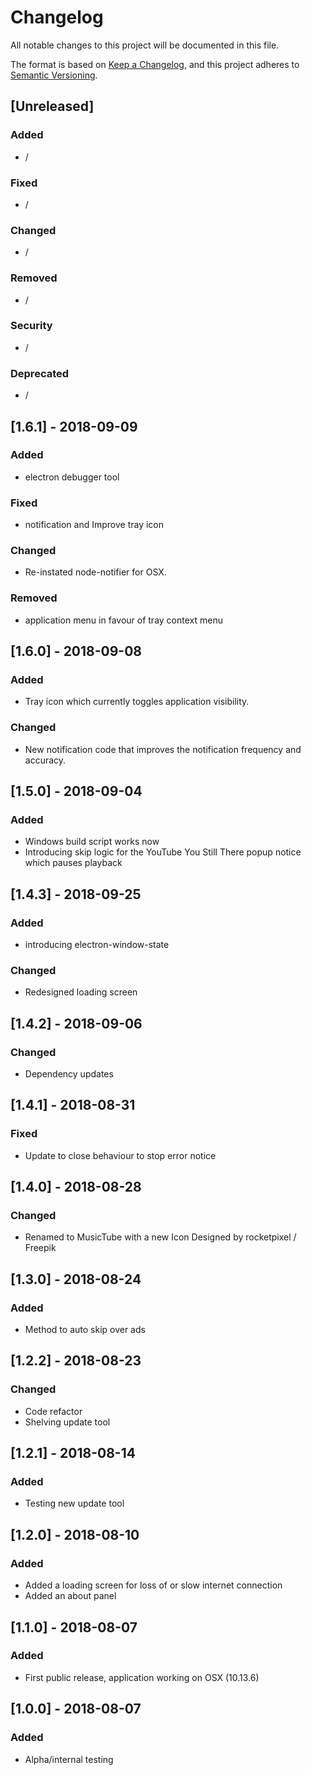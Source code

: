 # Changelog
All notable changes to this project will be documented in this file.

The format is based on [Keep a Changelog](https://keepachangelog.com/en/1.0.0/),
and this project adheres to [Semantic Versioning](https://semver.org/spec/v2.0.0.html).

## [Unreleased]

### Added
- /

### Fixed
- /

### Changed
- /

### Removed
- /

### Security
- /

### Deprecated
- /

## [1.6.1] - 2018-09-09
### Added
- electron debugger tool
### Fixed
- notification and Improve tray icon
### Changed
- Re-instated node-notifier for OSX.
### Removed
- application menu in favour of tray context menu

## [1.6.0] - 2018-09-08
### Added
- Tray icon which currently toggles application visibility.
### Changed
- New notification code that improves the notification frequency and accuracy.

## [1.5.0] - 2018-09-04
### Added
- Windows build script works now
- Introducing skip logic for the YouTube You Still There popup notice which pauses playback

## [1.4.3] - 2018-09-25
### Added
- introducing electron-window-state

### Changed
- Redesigned loading screen

## [1.4.2] - 2018-09-06
### Changed
- Dependency updates

## [1.4.1] - 2018-08-31
### Fixed
- Update to close behaviour to stop error notice

## [1.4.0] - 2018-08-28
### Changed
- Renamed to MusicTube with a new Icon Designed by rocketpixel / Freepik

## [1.3.0] - 2018-08-24
### Added
- Method to auto skip over ads

## [1.2.2] - 2018-08-23
### Changed
- Code refactor
- Shelving update tool

## [1.2.1] - 2018-08-14
### Added
- Testing new update tool

## [1.2.0] - 2018-08-10
### Added
- Added a loading screen for loss of or slow internet connection
- Added an about panel

## [1.1.0] - 2018-08-07
### Added
- First public release, application working on OSX (10.13.6)

## [1.0.0] - 2018-08-07
### Added
- Alpha/internal testing
